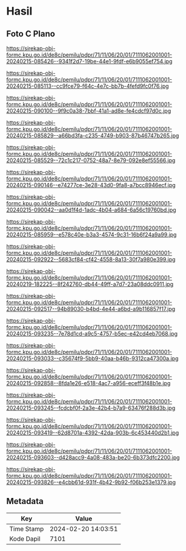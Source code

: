 # Hasil

## Foto C Plano

https://sirekap-obj-formc.kpu.go.id/de8c/pemilu/pdpr/71/11/06/20/01/7111062001001-20240215-085426--9341f2d7-19be-44e1-9fdf-e6b9055ef754.jpg

https://sirekap-obj-formc.kpu.go.id/de8c/pemilu/pdpr/71/11/06/20/01/7111062001001-20240215-085113--cc9fce79-f64c-4e7c-bb7b-4fefd9fc0f76.jpg

https://sirekap-obj-formc.kpu.go.id/de8c/pemilu/pdpr/71/11/06/20/01/7111062001001-20240215-090100--9f9c0a38-7bbf-41a1-ad8e-fe4cdcf97d0c.jpg

https://sirekap-obj-formc.kpu.go.id/de8c/pemilu/pdpr/71/11/06/20/01/7111062001001-20240215-085829--a66bd3fa-c235-4749-b903-87b46747b265.jpg

https://sirekap-obj-formc.kpu.go.id/de8c/pemilu/pdpr/71/11/06/20/01/7111062001001-20240215-085529--72c1c217-0752-48a7-8e79-092e8ef55566.jpg

https://sirekap-obj-formc.kpu.go.id/de8c/pemilu/pdpr/71/11/06/20/01/7111062001001-20240215-090146--e74277ce-3e28-43d0-9fa8-a7bcc8946ecf.jpg

https://sirekap-obj-formc.kpu.go.id/de8c/pemilu/pdpr/71/11/06/20/01/7111062001001-20240215-090042--aa0d1f4d-1adc-4b04-a684-6a56c19760bd.jpg

https://sirekap-obj-formc.kpu.go.id/de8c/pemilu/pdpr/71/11/06/20/01/7111062001001-20240215-085959--e578c40e-b3a3-4574-9c31-16b6f24a9a99.jpg

https://sirekap-obj-formc.kpu.go.id/de8c/pemilu/pdpr/71/11/06/20/01/7111062001001-20240215-092922--5683cf84-cf42-4558-8a13-30f7a980e399.jpg

https://sirekap-obj-formc.kpu.go.id/de8c/pemilu/pdpr/71/11/06/20/01/7111062001001-20240219-182225--8f242760-db44-49ff-a7d7-23a08ddc0911.jpg

https://sirekap-obj-formc.kpu.go.id/de8c/pemilu/pdpr/71/11/06/20/01/7111062001001-20240215-092517--94b89030-b4bd-4e44-a6bd-a9b116857f17.jpg

https://sirekap-obj-formc.kpu.go.id/de8c/pemilu/pdpr/71/11/06/20/01/7111062001001-20240215-093235--7e78d1cd-a9c5-4757-b5ec-e42cd4eb7068.jpg

https://sirekap-obj-formc.kpu.go.id/de8c/pemilu/pdpr/71/11/06/20/01/7111062001001-20240215-093033--c35674f9-5bb9-40aa-b46b-9312ca47300a.jpg

https://sirekap-obj-formc.kpu.go.id/de8c/pemilu/pdpr/71/11/06/20/01/7111062001001-20240215-092858--8fda1e26-e518-4ac7-a956-eceff3f48b1e.jpg

https://sirekap-obj-formc.kpu.go.id/de8c/pemilu/pdpr/71/11/06/20/01/7111062001001-20240215-093245--fcdcbf0f-2a3e-42b4-b7a9-63476f288d3b.jpg

https://sirekap-obj-formc.kpu.go.id/de8c/pemilu/pdpr/71/11/06/20/01/7111062001001-20240215-093419--62d8701a-4392-42da-903b-6c453440d2b1.jpg

https://sirekap-obj-formc.kpu.go.id/de8c/pemilu/pdpr/71/11/06/20/01/7111062001001-20240215-093603--d428acc9-4a08-483a-be20-6b373dfc2200.jpg

https://sirekap-obj-formc.kpu.go.id/de8c/pemilu/pdpr/71/11/06/20/01/7111062001001-20240215-093826--e4cbb61d-931f-4b42-9b92-f06b253e1379.jpg


## Metadata

| Key        | Value               |
| ---------- | ------------------- |
| Time Stamp | 2024-02-20 14:03:51 |
| Kode Dapil | 7101                |




